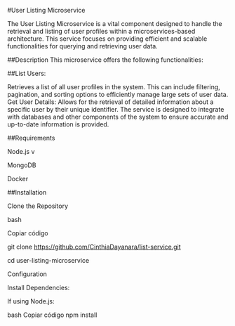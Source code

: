 #User Listing Microservice

The User Listing Microservice is a vital component designed to handle the retrieval and listing of user profiles within a microservices-based architecture. This service focuses on providing efficient and scalable functionalities for querying and retrieving user data.


##Description
This microservice offers the following functionalities:

##List Users:

Retrieves a list of all user profiles in the system. This can include filtering, pagination, and sorting options to efficiently manage large sets of user data.
Get User Details: Allows for the retrieval of detailed information about a specific user by their unique identifier.
The service is designed to integrate with databases and other components of the system to ensure accurate and up-to-date information is provided.

##Requirements

Node.js v

MongoDB 

Docker 

##Installation

Clone the Repository

bash

Copiar código

git clone https://github.com/CinthiaDayanara/list-service.git

cd user-listing-microservice

Configuration

Install Dependencies:

If using Node.js:

bash
Copiar código
npm install
